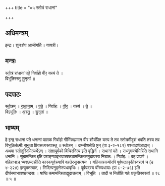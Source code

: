 +++
title = "०५ स्तोत्रं राधानां"

+++
## अधिमन्त्रम्
इन्द्रः। शुनःशेप आजीगर्तिः। गायत्री।

## मन्त्रः
स्तो॒त्रं रा॑धानां पते॒ गिर्वा॑हो वीर॒ यस्य॑ ते ।  
विभू॑तिरस्तु सू॒नृता॑ ॥

## पदपाठः
स्तो॒त्रम् । रा॒धा॒ना॒म् । प॒ते॒ । गिर्वा॑हः । वी॒र॒ । यस्य॑ । ते॒ ।  
विऽभू॑तिः । अ॒स्तु॒ । सु॒नृता॑ ॥

## भाष्यम्
हे इन्द्र राधानां पते धनानां पालक गिर्वाहो गीर्भिरुह्यमान वीर शौर्योपेत यस्य ते तव स्तोत्रमीदृशं भवति तस्य तव विभूतिर्लक्ष्मीः सूनृता प्रियसत्यरूपास्तु ॥ स्तोत्रम् । दाम्नीशसेति ष्ट्रन् (पा ३-२-१८२) पश्चादर्शआद्यच् । अथवा स्तोतुरिदमित्यर्थेऽण् । संज्ञापूर्वको विधिरनित्य इति वृद्धिर्न । राधानां पते । राध्नुवन्त्येभिरिति राधानि धनानि । सुबामन्त्रित इति पराङ्गवद्भावात्षष्ठ्यामन्त्रितसमुदायस्य निघातः । गिर्वाहः । वह प्रापणे । वहिहाधाञ् भ्यश्छन्दसीति कारकपूर्वस्यापि वहतेरसुन्प्रत्ययः । गतिकारकयोरपि पूर्वपदप्रकृतिस्वरत्वं च (उ ४-२२४) इत्युक्तत्वात् । णिदित्यनुवृत्तेरुपधावृधिः । पूर्वपदस्य र्वोरुपधायाः (पा ८-२-७६) इति दीर्घस्याभावश्छान्दसः । षाष्ठि कमामन्त्रिताद्युदात्तत्वम् । विभूतिः । तादौ च नितीति गतेः प्रकृतिस्वरत्वं ॥ २८ ॥ ५ ॥
